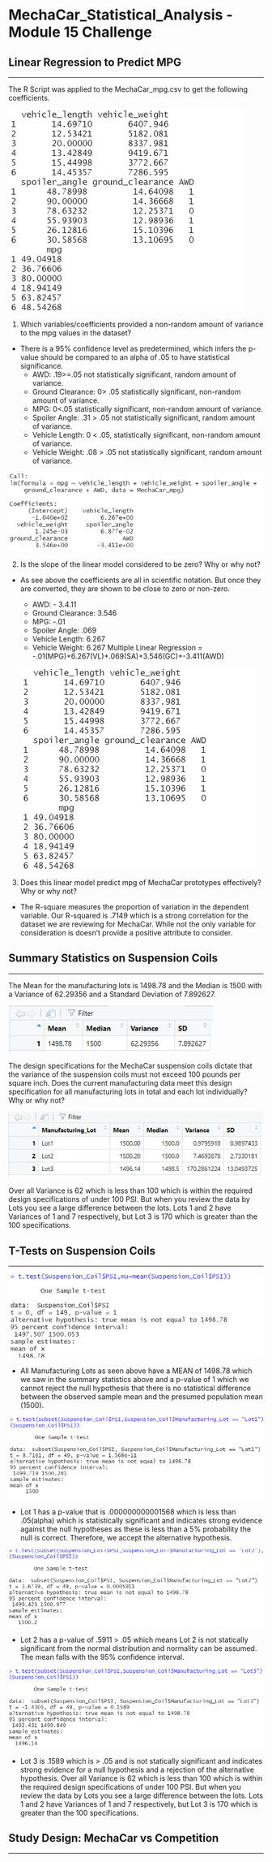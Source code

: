 # MechaCar_Statistical_Analysis - Module 15 Challenge

## Linear Regression to Predict MPG
---
The R Script was applied to the MechaCar_mpg.csv to get the following coefficients.

![length_weight_spoiler_clear_mpg.png](https://github.com/Normanfamdamly/MechaCar_Statistical_Analysis/blob/main/images/length_weight_spoiler_clear_mpg.png)

1. Which variables/coefficients provided a non-random amount of variance to the mpg values in the dataset?

- There is a 95% confidence level as predetermined, which infers the p-value should be compared to an         alpha of .05 to have statistical significance.
  - AWD: .19>=.05 not statistically significant, random amount of variance.
  - Ground Clearance: 0> .05 statistically significant, non-random amount of variance.
  - MPG: 0<.05 statistically significant, non-random amount of variance.
  - Spoiler Angle: .31 > .05 not statistically significant, random amount of variance.
  - Vehicle Length: 0 < .05, statistically significant, non-random amount of variance.
  - Vehicle Weight: .08 > .05 not statistically significant, random amount of variance.
  
![Coefficients.png](https://github.com/Normanfamdamly/MechaCar_Statistical_Analysis/blob/main/images/Coefficients.png)

2.  Is the slope of the linear model considered to be zero? Why or why not?

- As see above the coefficients are all in scientific notation. But once they are converted, they are shown to be close to zero or non-zero.  
    - AWD: - 3.4.11
    - Ground Clearance: 3.546
    - MPG: -.01
    - Spoiler Angle: .069
    - Vehicle Length: 6.267
    - Vehicle Weight: 6.267
  Multiple Linear Regression =  -.01(MPG)+6.267(VL)+.069(SA)+3.546(GC)+-3.411(AWD)
  
  ![lm.png](https://github.com/Normanfamdamly/MechaCar_Statistical_Analysis/blob/main/images/length_weight_spoiler_clear_mpg.png)

3.  Does this linear model predict mpg of MechaCar prototypes effectively? Why or why not?

-  The R-square measures the proportion of variation in the dependent variable. Our R-squared is .7149 which is a strong correlation for the dataset we are reviewing for MechaCar. While not the only variable for consideration is doesn’t provide a positive attribute to consider.

## Summary Statistics on Suspension Coils
---
The Mean for the manufacturing lots is 1498.78 and the Median is 1500 with a Variance of 62.29356 and a Standard Deviation of 7.892627.

![Total_Summary.png](https://github.com/Normanfamdamly/MechaCar_Statistical_Analysis/blob/main/images/Total_Summary.png)

The design specifications for the MechaCar suspension coils dictate that the variance of the suspension coils must not exceed 100 pounds per square inch. Does the current manufacturing data meet this design specification for all manufacturing lots in total and each lot individually? Why or why not?

![Lot_Summary.png](https://github.com/Normanfamdamly/MechaCar_Statistical_Analysis/blob/main/images/Lot_Summary.png)

Over all Variance is 62 which is less than 100 which is within the required design specifications of under 100 PSI.  But when you review the data by Lots you see a large difference between the lots.  Lots 1 and 2 have Variances of 1 and 7 respectively, but Lot 3 is 170 which is greater than the 100 specifications.

## T-Tests on Suspension Coils
---
![Suspension_Coil_PSI.png](https://github.com/Normanfamdamly/MechaCar_Statistical_Analysis/blob/main/images/Suspension_Coil_PSI.png)

- All Manufacturing Lots as seen above have a MEAN of 1498.78 which we saw in the summary statistics above and a p-value of 1 which we cannot reject the null hypothesis that there is no statistical difference between the observed sample mean and the presumed population mean (1500).

![Lot1_TTest.png](https://github.com/Normanfamdamly/MechaCar_Statistical_Analysis/blob/main/images/Lot1_TTest.png)

- Lot 1 has a p-value that is .000000000001568 which is less than .05(alpha) which is statistically significant  and indicates strong evidence against the null hypotheses as these is less than a 5% probability the null is correct. Therefore, we accept the alternative hypothesis.

![Lot2_TTest.png](https://github.com/Normanfamdamly/MechaCar_Statistical_Analysis/blob/main/images/Lot2_TTest.png)

- Lot 2 has a p-value of .5911 > .05 which means Lot 2 is not statically significant from the normal distribution and normality can be assumed. The mean falls with the 95% confidence interval.

![Lot3_TTest.png](https://github.com/Normanfamdamly/MechaCar_Statistical_Analysis/blob/main/images/Lot3_TTest.png)

- Lot 3 is .1589 which is > .05 and is not statically significant and indicates strong evidence for a null hypothesis and a rejection of the alternative hypothesis.
Over all Variance is 62 which is less than 100 which is within the required design specifications of under 100 PSI.  But when you review the data by Lots you see a large difference between the lots.  Lots 1 and 2 have Variances of 1 and 7 respectively, but Lot 3 is 170 which is greater than the 100 specifications.



## Study Design: MechaCar vs Competition
---
